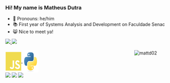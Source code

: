 ### Hi! My name is Matheus Dutra

- 🌟 Pronouns: he/him
- 📚 First year of Systems Analysis and Development on Faculdade Senac
- 😸 Nice to meet ya!

 <div>
  <a href="https://github.com/mattd02">
  <img height="180em" src="https://github-readme-stats.vercel.app/api?username=mattd02&show_icons=true&theme=vision-friendly-dark&include_all_commits=true&count_private=true"/>
  <img height="150em" src="https://github-readme-stats.vercel.app/api/top-langs/?username=mattd02&layout=compact&langs_count=7&theme=vision-friendly-dark"/>
</div>
  
<div style="display: inline_block"><br>
  <img align="center" alt="matt-Js" height="60" width="50" src="https://raw.githubusercontent.com/devicons/devicon/master/icons/javascript/javascript-plain.svg">
  <img align="center" alt="matt-Python" height="70" width="50" src="https://raw.githubusercontent.com/devicons/devicon/master/icons/python/python-original.svg">
  <img align="right" alt="mattd02" height="100" width="100" src="https://pa1.narvii.com/7048/4fd9df5f38e237854a9c2c5f105f8905c796ea23r1-320-320_hq.gif">
</div>
  
<div> 
  <a href = "mailto:matheustd2002@gmail.com"><img src="https://img.shields.io/badge/-Gmail-%23333?style=for-the-badge&logo=gmail&logoColor=white" target="_blank"></a>
  <a href="https://www.linkedin.com/in/mattd2002/" target="_blank"><img src="https://img.shields.io/badge/-LinkedIn-%230077B5?style=for-the-badge&logo=linkedin&logoColor=white" target="_blank"></a>
  <a href="https://wa.me/556199231712"><img src=https://img.shields.io/badge/WhatsApp-25D366?style=for-the-badge&logo=whatsapp&logoColor=white></a>
 
